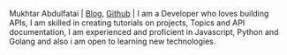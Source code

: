 Mukhtar Abdulfatai | [Blog](https://mukhtar.hashnode.dev/), [Github](https://github.com/DevMukhtarr) | I am a Developer who loves building APIs, I am skilled in creating tutorials on projects, Topics and API documentation, I am experienced and proficient in Javascript, Python and Golang and also i am open to learning new technologies.